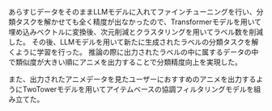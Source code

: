 あらすじデータをそのままLLMモデルに入れてファインチューニングを行い、分類タスクを解かせても全く精度が出なかったので、Transformerモデルを用いて埋め込みベクトルに変換後、次元削減とクラスタリングを用いてラベル数を削減した。
その後、LLMモデルを用いて新たに生成されたラベルの分類タスクを解くように学習を行った。
推論の際に出力されたラベルの中に属するデータの中で類似度が大きい順にアニメを出力することで分類精度向上を実現した。

また、出力されたアニメデータを見たユーザーにおすすめのアニメを出力するようにTwoTowerモデルを用いてアイテムベースの協調フィルタリングモデルを組み立てた。

